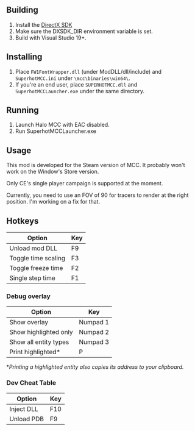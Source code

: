 ## Building

1. Install the [DirectX SDK](https://www.microsoft.com/en-us/download/details.aspx?id=6812)
2. Make sure the DXSDK_DIR environment variable is set.
3. Build with Visual Studio 19+. 

## Installing

1. Place `FW1FontWrapper.dll` (under ModDLL/dll/include) and `SuperhotMCC.ini` under `\mcc\binaries\win64\`.
2. If you're an end user, place `SUPERHOTMCC.dll` and `SuperhotMCCLauncher.exe` under the same directory.

## Running

1. Launch Halo MCC with EAC disabled.
2. Run SuperhotMCCLauncher.exe

## Usage

This mod is developed for the Steam version of MCC. It probably won't work on the Window's Store version.

Only CE's single player campaign is supported at the moment.

Currently, you need to use an FOV of 90 for tracers to render at the right position. I'm working on a fix for that.

## Hotkeys

| Option              | Key |
| ------------------- | --- |
| Unload mod DLL      | F9  |
| Toggle time scaling | F3  |
| Toggle freeze time  | F2  |
| Single step time    | F1  |

### Debug overlay
| Option                 | Key           |
| ---------------------- | ------------- |
| Show overlay           | Numpad 1      |
| Show highlighted only  | Numpad 2      |
| Show all entity types  | Numpad 3      |
| Print highlighted*     | P             |

**Printing a highlighted entity also copies its address to your clipboard.*

### Dev Cheat Table
| Option     | Key |
| ---------- | --- |
| Inject DLL | F10 |
| Unload PDB | F9  |